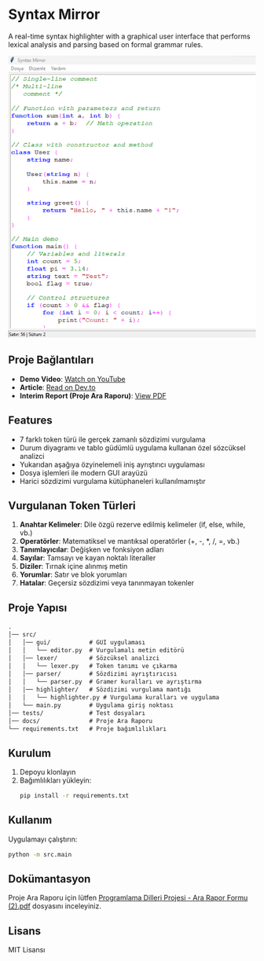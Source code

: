 # Syntax Mirror

A real-time syntax highlighter with a graphical user interface that performs lexical analysis and parsing based on formal grammar rules.

![Syntax Mirror Program Window](docs/image.png)

## Proje Bağlantıları

- **Demo Video**: [Watch on YouTube](https://youtu.be/F7M2v4AzyqU)
- **Article**: [Read on Dev.to](https://dev.to/imane9607/sifirdan-gercek-zamanli-sozdizimi-vurgulayicisi-python-ile-gramer-tabanli-kod-editoru-gelistirme-a2i) 
- **Interim Report (Proje Ara Raporu)**: [View PDF](docs/Programming%20Languages%20Project%20-%20Interim%20Report%20Form%20(2).pdf)

## Features

- 7 farklı token türü ile gerçek zamanlı sözdizimi vurgulama
- Durum diyagramı ve tablo güdümlü uygulama kullanan özel sözcüksel analizci
- Yukarıdan aşağıya özyinelemeli iniş ayrıştırıcı uygulaması
- Dosya işlemleri ile modern GUI arayüzü
- Harici sözdizimi vurgulama kütüphaneleri kullanılmamıştır

## Vurgulanan Token Türleri

1. **Anahtar Kelimeler**: Dile özgü rezerve edilmiş kelimeler (if, else, while, vb.)
2. **Operatörler**: Matematiksel ve mantıksal operatörler (+, -, *, /, =, vb.)
3. **Tanımlayıcılar**: Değişken ve fonksiyon adları
4. **Sayılar**: Tamsayı ve kayan noktalı literaller
5. **Diziler**: Tırnak içine alınmış metin
6. **Yorumlar**: Satır ve blok yorumları
7. **Hatalar**: Geçersiz sözdizimi veya tanınmayan tokenler

## Proje Yapısı

```
.
│── src/
│   │── gui/           # GUI uygulaması
│   │   └── editor.py  # Vurgulamalı metin editörü
│   │── lexer/         # Sözcüksel analizci 
│   │   └── lexer.py   # Token tanımı ve çıkarma
│   │── parser/        # Sözdizimi ayrıştırıcısı
│   │   └── parser.py  # Gramer kuralları ve ayrıştırma
│   │── highlighter/   # Sözdizimi vurgulama mantığı
│   │   └── highlighter.py # Vurgulama kuralları ve uygulama
│   └── main.py        # Uygulama giriş noktası
│── tests/             # Test dosyaları
│── docs/              # Proje Ara Raporu
└── requirements.txt   # Proje bağımlılıkları
```

## Kurulum

1. Depoyu klonlayın
2. Bağımlılıkları yükleyin:
   ```bash
   pip install -r requirements.txt
   ```

## Kullanım

Uygulamayı çalıştırın:
```bash
python -m src.main
```

## Dokümantasyon

Proje Ara Raporu için lütfen [Programlama Dilleri Projesi - Ara Rapor Formu (2).pdf](docs/Programlama%20Dilleri%20Projesi%20-%20Ara%20Rapor%20Formu%20(2).pdf) dosyasını inceleyiniz.

## Lisans

MIT Lisansı 
